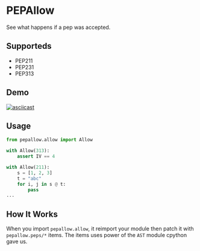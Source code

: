 # PEPAllow
See what happens if a pep was accepted.
## Supporteds
- PEP211
- PEP231
- PEP313
## Demo
[![asciicast](https://asciinema.org/a/239257.svg)](https://asciinema.org/a/239257)
## Usage
```py
from pepallow.allow import Allow

with Allow(313):
    assert IV == 4

with Allow(211):
    s = [1, 2, 3]
    t = "abc"
    for i, j in s @ t:
        pass
...
```
## How It Works
When you import `pepallow.allow`, it reimport your module then patch it with `pepallow.peps/*` items. The items uses power of the `AST` module cpython gave us.
